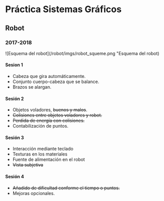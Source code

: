 # Práctica Sistemas Gráficos
## Robot
### 2017-2018

![Esquema del robot](/robot/imgs/robot_squeme.png "Esquema del robot)

#### Sesion 1
 * Cabeza que gira automáticamente.
 * Conjunto cuerpo-cabeza que se balance.
 * Brazos se alargan.

#### Sesión 2
 * Objetos voladores, ~~buenos y malos~~.
 * ~~Colisiones entre objetos voladores y robot.~~
 * ~~Perdida de energía con colisiones.~~
 * Contabilización de puntos.

#### Sesión 3
 * Interacción mediante teclado
 * Texturas en los materiales
 * Fuente de alimentación en el robot
 * ~~Vista subjetiva~~

#### Sesión 4
 * ~~Añadido de dificultad conforme el tiempo o puntos.~~
 * Mejoras opcionales.